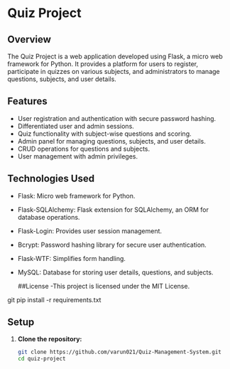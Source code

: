 # Quiz Project

## Overview

The Quiz Project is a web application developed using Flask, a micro web framework for Python. It provides a platform for users to register, participate in quizzes on various subjects, and administrators to manage questions, subjects, and user details.

## Features

- User registration and authentication with secure password hashing.
- Differentiated user and admin sessions.
- Quiz functionality with subject-wise questions and scoring.
- Admin panel for managing questions, subjects, and user details.
- CRUD operations for questions and subjects.
- User management with admin privileges.

## Technologies Used

- Flask: Micro web framework for Python.
- Flask-SQLAlchemy: Flask extension for SQLAlchemy, an ORM for database operations.
- Flask-Login: Provides user session management.
- Bcrypt: Password hashing library for secure user authentication.
- Flask-WTF: Simplifies form handling.
- MySQL: Database for storing user details, questions, and subjects.

  ##License
-This project is licensed under the MIT License.

 git pip install -r requirements.txt


## Setup

1. **Clone the repository:**

   ```bash
   git clone https://github.com/varun021/Quiz-Management-System.git
   cd quiz-project
